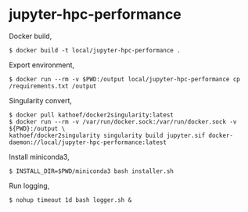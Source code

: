 # jupyter-hpc-performance

Docker build,

```
$ docker build -t local/jupyter-hpc-performance .
```

Export environment,

```
$ docker run --rm -v $PWD:/output local/jupyter-hpc-performance cp /requirements.txt /output
```

Singularity convert,

```
$ docker pull kathoef/docker2singularity:latest
$ docker run --rm -v /var/run/docker.sock:/var/run/docker.sock -v ${PWD}:/output \
kathoef/docker2singularity singularity build jupyter.sif docker-daemon://local/jupyter-hpc-performance:latest
```

Install miniconda3,

```
$ INSTALL_DIR=$PWD/miniconda3 bash installer.sh
```

Run logging,

```
$ nohup timeout 1d bash logger.sh &
```

